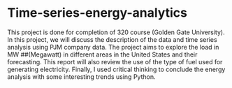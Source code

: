 # Time-series-energy-analytics
This project is done for completion of 320 course (Golden Gate University).
In this project, we will discuss the description of the data and time series analysis using PJM company data. The project aims to explore the load in MW ##(Megawatt) in different areas in the United States and their forecasting. This report will also review the use of the type of fuel used for generating electricity. Finally, I used critical thinking to conclude the energy analysis with some interesting trends using Python.
